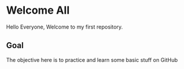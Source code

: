 # Welcome All
Hello Everyone, Welcome to my first repository.

## Goal
The objective here is to practice and learn some basic stuff on GitHub


